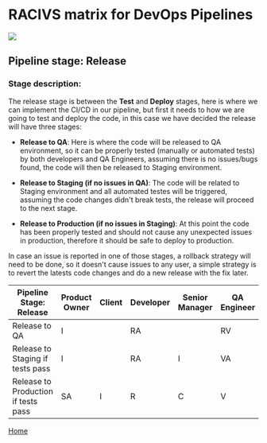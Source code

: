 # __RACIVS matrix for DevOps Pipelines__   

<img src="https://user-images.githubusercontent.com/10748736/112030685-6c81be80-8b32-11eb-94b8-c2c01b8f4581.png">

## __Pipeline stage:__  Release  
### __Stage description:__  

The release stage is between the **Test** and **Deploy** stages, here is where we can implement the CI/CD in our pipeline, but first it needs to how we are going to test and deploy the code, in this case we have decided the release will have three stages:

* **Release to QA**: Here is where the code will be released to QA environment, so it can be properly tested (manually or automated tests) by both developers and QA Engineers, assuming there is no issues/bugs found, the code will then be released to Staging environment.

* **Release to Staging (if no issues in QA)**: The code will be related to Staging environment and all automated testes will be triggered, assuming the code changes didn't break tests, the release will proceed to the next stage.

* **Release to Production (if no issues in Staging)**: At this point the code has been properly tested and should not cause any unexpected issues in production, therefore it should be safe to deploy to production.

In case an issue is reported in one of those stages, a rollback strategy will need to be done, so it doesn't cause issues to any user, a simple strategy is to revert the latests code changes and do a new release with the fix later.


| Pipeline Stage:<br>Release  | Product Owner  | Client  | Developer  | Senior Manager  | QA Engineer  |
|----------------------------- |-------- |-------- |-------- |-------- |-------- |
| Release to QA                |    I     |        |   RA     |         |    RV     |
| Release to Staging if tests pass    |    I     |         |   RA     |    I     |    VA    |
| Release to Production if tests pass       |    SA     |    I     |   R     |    C     |    V    |
  
  
[Home](../index.md)  
